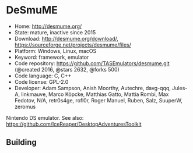 # DeSmuME

- Home: http://desmume.org/
- State: mature, inactive since 2015
- Download: http://desmume.org/download/, https://sourceforge.net/projects/desmume/files/
- Platform: Windows, Linux, macOS
- Keyword: framework, emulator
- Code repository: https://github.com/TASEmulators/desmume.git (@created 2016, @stars 2632, @forks 500)
- Code language: C, C++
- Code license: GPL-2.0
- Developer: Adam Sampson, Anish Moorthy, Autechre, davg-qqq, Jules-A, linkmauve, Marco Köpcke, Matthias Gatto, Mattia Rombi, Max Fedotov, N/A, retr0s4ge, rofl0r, Roger Manuel, Ruben, Salz, SuuperW, zeromus

Nintendo DS emulator.
See also: https://github.com/IceReaper/DesktopAdventuresToolkit

## Building
